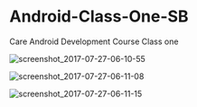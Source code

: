 # Android-Class-One-SB
Care Android Development Course Class one

![screenshot_2017-07-27-06-10-55](https://user-images.githubusercontent.com/14370473/28650568-1803fe76-7296-11e7-8751-1abf1bd28b61.jpeg)

![screenshot_2017-07-27-06-11-08](https://user-images.githubusercontent.com/14370473/28650567-180336c6-7296-11e7-99fb-cd49fefa51f2.jpeg)

![screenshot_2017-07-27-06-11-15](https://user-images.githubusercontent.com/14370473/28650566-180254f4-7296-11e7-99de-b8148b3253e2.jpeg)
